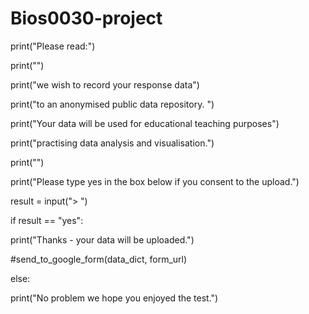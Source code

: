 # Bios0030-project
print("Please read:")

print("")

print("we wish to record your response data")

print("to an anonymised public data repository. ")

print("Your data will be used for educational teaching purposes")

print("practising data analysis and visualisation.")

print("")

print("Please type yes in the box below if you consent to the upload.")

result = input("> ")

if result == "yes":

print("Thanks - your data will be uploaded.")

#send_to_google_form(data_dict, form_url)

else:

print("No problem we hope you enjoyed the test.")

